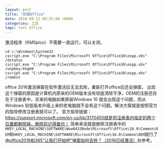 ```yaml
---
layout: post
title: "实践Office"
date: 2018-09-11 09:25:00 +0800
categories: 工具
tags: tool Office
---
```



激活程序（KMSpico）不需要一直运行，可以关闭。

```
cd c:\Windows\System32
cscript.exe "C:\Program Files\Microsoft Office\Office16\ospp.vbs" /dstatus
cscript.exe "C:\Program Files\Microsoft Office\Office16\ospp.vbs" /unpkey:khgm9
cscript.exe "C:\Program Files\Microsoft Office\Office16\ospp.vbs" /remhst
```

office 2016激活弹窗在软件激活后无法去除，重新打开office后还会弹窗。
出现这个弹窗的原因是计算机内原来的OEM版本没有彻底清除干净，OEM的注册还存在于注册表中，买来的电脑如果原装Windows 10 就会出现这个问题，而从Windows 较低版本升级上来的老电脑就不会有这个问题。解决方案就是按照官方的指导修改注册表就可以了。 
官方指导链接：https://support.microsoft.com/en-us/kb/3170450就是将注册表内指定的两个位置都删除掉，删除前记得备份！
简单来说就是删除注册表中的 
`HKEY_LOCAL_MACHINE\SOFTWARE\Wow6432Node\Microsoft\Office\16.0\Common\OEM`和`HKEY_LOCAL_MACHINE\SOFTWARE\Microsoft\Office\16.0\Common\OEM`就行了
由[office2016和365“让我们开始吧”弹窗如何去除？（2016已经激活）](https://www.zhihu.com/question/51216513/answer/125812289)处参考。